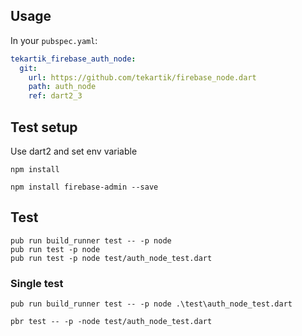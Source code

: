 ## Usage

In your `pubspec.yaml`:

```yaml
tekartik_firebase_auth_node:
  git:
    url: https://github.com/tekartik/firebase_node.dart
    path: auth_node
    ref: dart2_3
```
## Test setup

 Use dart2 and set env variable
    
    npm install
    
    npm install firebase-admin --save
     
## Test

    pub run build_runner test -- -p node
    pub run test -p node
    pub run test -p node test/auth_node_test.dart

### Single test

    pub run build_runner test -- -p node .\test\auth_node_test.dart

    pbr test -- -p -node test/auth_node_test.dart
